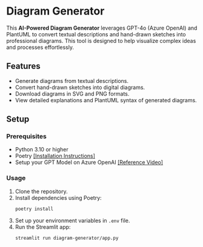 # Diagram Generator

This **AI-Powered Diagram Generator** leverages GPT-4o (Azure OpenAI) and PlantUML to convert textual descriptions and hand-drawn sketches into professional diagrams. This tool is designed to help visualize complex ideas and processes effortlessly.

## Features
  - Generate diagrams from textual descriptions.
  - Convert hand-drawn sketches into digital diagrams.
  - Download diagrams in SVG and PNG formats.
  - View detailed explanations and PlantUML syntax of generated diagrams.

## Setup

### Prerequisites
- Python 3.10 or higher
- Poetry [[Installation Instructions]](https://python-poetry.org/docs/#installation)
- Setup your GPT Model on Azure OpenAI [[Reference Video]](https://youtu.be/H_1Ge6wxaaE?si=_mv-I8w2VB7D1PhB)

### Usage
  1. Clone the repository.
  2. Install dependencies using Poetry:
     ```sh
     poetry install
     ```
  3. Set up your environment variables in `.env` file.
  4. Run the Streamlit app:
     ```sh
     streamlit run diagram-generator/app.py
     ```